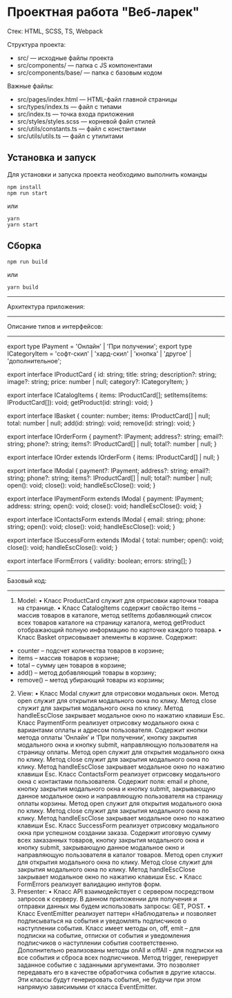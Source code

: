 # Проектная работа "Веб-ларек"

Стек: HTML, SCSS, TS, Webpack

Структура проекта:
- src/ — исходные файлы проекта
- src/components/ — папка с JS компонентами
- src/components/base/ — папка с базовым кодом

Важные файлы:
- src/pages/index.html — HTML-файл главной страницы
- src/types/index.ts — файл с типами
- src/index.ts — точка входа приложения
- src/styles/styles.scss — корневой файл стилей
- src/utils/constants.ts — файл с константами
- src/utils/utils.ts — файл с утилитами

## Установка и запуск
Для установки и запуска проекта необходимо выполнить команды

```
npm install
npm run start
```

или

```
yarn
yarn start
```
## Сборка

```
npm run build
```

или

```
yarn build
```

____
Архитектура приложения:
_____


Описание типов и интерфейсов:
____

export type IPayment = 'Онлайн' | 'При получении';
export type ICategoryItem = 'софт-скил' | 'хард-скил' | 'кнопка' | 'другое' | 'дополнительное';

export interface IProductCard {
    id: string;
    title: string;
    description?: string;
    image?: string;
    price: number | null;
    category?: ICategoryItem;
}

export interface ICatalogItems {
    items: IProductCard[];
    setItems(items: IProductCard[]): void;
    getProduct(id: string): void;
}

export interface IBasket {
    counter: number;
    items: IProductCard[] | null;
    total: number | null;
    add(id: string): void;
    remove(id: string): void;
}

export interface IOrderForm {
    payment?: IPayment;
    address?: string;
    email?: string;
    phone?: string;
    items?: IProductCard[] | null;
    total?: number | null;
}

export interface IOrder extends IOrderForm {
    items: IProductCard[] | null;
}

export interface IModal {
    payment?: IPayment;
    address?: string;
    email?: string;
    phone?: string;
    items?: IProductCard[] | null;
    total?: number | null;
    open(): void;
    close(): void;
    handleEscClose(): void;
}

export interface IPaymentForm extends IModal {
    payment: IPayment;
    address: string;
    open(): void;
    close(): void;
    handleEscClose(): void;
}

export interface IContactsForm extends IModal {
    email: string;
    phone: string;
    open(): void;
    close(): void;
    handleEscClose(): void;
}

export interface ISuccessForm extends IModal {
    total: number;
    open(): void;
    close(): void;
    handleEscClose(): void;
}

export interface IFormErrors {
    validity: boolean;
    errors: string[];
}

_______
Базовый код:
______
1.	Model: 
 •	Класс ProductCard служит для отрисовки карточки товара на странице.
 •	Класс CatalogItems содержит свойство items – массив товаров в каталоге, метод setItems добавляющий список всех товаров каталоге на страницу каталога, метод getProduct отображающий полную информацию по карточке каждого товара.
 •	Класс Basket отрисовывает элементы в корзине. Содержит: 
  - counter – подсчет количества товаров в корзине;
  - items – массив товаров в корзине;
  - total – сумму цен товаров в корзине;
  - add() – метод добавляющий товары в корзину;
  - remove() – метод убирающий товары из корзины; 
2.	View:
 •	Класс Modal служит для отрисовки модальных окон.
Метод open служит для открытия модального окна по клику.
Метод close служит для закрытия модального окна по клику. Метод handleEscClose закрывает модальное окно по нажатию клавиши Esc.
Класс PaymentForm реализует отрисовку модального окна с вариантами оплаты и адресом пользователя. Содержит кнопки метода оплаты ‘Онлайн’ и ‘При получении’, кнопку закрытия модального окна и кнопку submit, направляющую пользователя на страницу оплаты.
Метод open служит для открытия модального окна по клику.
Метод close служит для закрытия модального окна по клику. Метод handleEscClose закрывает модальное окно по нажатию клавиши Esc.
Класс ContactsForm реализует отрисовку модального окна с контактами пользователя. Содержит поля: email и phone, кнопку закрытия модального окна и кнопку submit, закрывающую данное модальное окно и направляющую пользователя на страницу оплаты корзины. 
Метод open служит для открытия модального окна по клику.
Метод close служит для закрытия модального окна по клику. Метод handleEscClose закрывает модальное окно по нажатию клавиши Esc.
 Класс SuccessForm реализует отрисовку модального окна при успешном создании заказа. Содержит итоговую сумму всех заказанных товаров, кнопку закрытия модального окна и кнопку submit, закрывающую данное модальное окно и направляющую пользователя в каталог товаров. 
Метод open служит для открытия модального окна по клику.
Метод close служит для закрытия модального окна по клику. Метод handleEscClose закрывает модальное окно по нажатию клавиши Esc.
 •	Класс FormErrors реализует валидацию инпутов форм.
3.	Presenter:
 •	Класс API взаимодействует с сервером посредством запросов к серверу. В данном приложении для получения и отправки данных мы будем использовать запросы: GET, POST. 
 •	Класс EventEmitter реализует паттерн «Наблюдатель» и позволяет подписываться на события и уведомлять подписчиков о наступлении события. Класс имеет методы on, off, emit – для подписки на событие, отписки от события и уведомления подписчиков о наступлении события соответственно. Дополнительно реализованы методы onAll и offAll - для подписки на все события и сброса всех подписчиков. Метод trigger, генерирует заданное событие с заданными аргументами. Это позволяет передавать его в качестве обработчика события в другие классы. Эти классы будут генерировать события, не будучи при этом напрямую зависимыми от класса EventEmitter.
